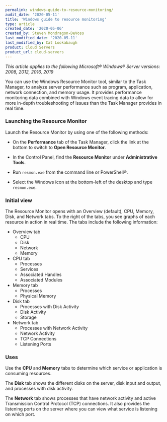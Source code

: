```yaml
---
permalink: windows-guide-to-resource-monitoring/
audit_date: '2020-05-11'
title: 'Windows guide to resource monitoring'
type: article
created_date: '2020-05-06'
created_by: Steven Mondragon-DeVoss
last_modified_date: '2020-05-11'
last_modified_by: Cat Lookabaugh
product: Cloud Servers
product_url: cloud-servers
---
```


*This article applies to the following Microsoft&reg; Windows&reg; Server versions: 2008, 2012, 2016, 2019*

You can use the Windows Resource Monitor tool, similar to the Task Manager, to analyze server
performance such as program, application, network connection, and memory usage. It provides
performance monitoring data combined with Windows event tracing data to allow for more in-depth
troubleshooting of issues than the Task Manager provides in real time. 

### Launching the Resource Monitor

Launch the Resource Monitor by using one of the following methods:

- On the **Performance** tab of the Task Manager, click the link at the bottom to switch to
  **Open Resource Monitor**.
  
- In the Control Panel, find the **Resource Monitor** under **Administrative Tools**.

- Run `resmon.exe` from the command line or PowerShell&reg;.

- Select the Windows icon at the bottom-left of the desktop and type `resmon.exe`.

### Initial view

The Resource Monitor opens with an Overview (default), CPU, Memory, Disk, and Network tabs. To the right
of the tabs, you see graphs of each resource in action in real time. The tabs include the following information:

* Overview tab
    * CPU
    * Disk
    * Network
    * Memory
* CPU tab
    * Processes
    * Services
    * Associated Handles
    * Associated Modules
* Memory tab
    * Processes
    * Physical Memory
* Disk tab
    * Processes with Disk Activity
    * Disk Activity
    * Storage
* Network tab
    * Processes with Network Activity
    * Network Activity
    * TCP Connections
    * Listening Ports

### Uses

Use the **CPU** and **Memory** tabs to determine which service or application is consuming resources.

The **Disk** tab shows the different disks on the server, disk input and output, and processes with disk
activity.

The **Network** tab shows processes that have network activity and active Transmission Control Protocol (TCP)
connections. It also provides the listening ports on the server where you can view what service is listening
on which port.
